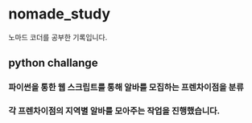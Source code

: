 # nomade_study

노마드 코더를 공부한 기록입니다.

## python challange
### 파이썬을 통한 웹 스크립트를 통해 알바를 모집하는 프렌차이점을 분류 
### 각 프렌차이점의 지역별 알바를 모아주는 작업을 진행했습니다.
